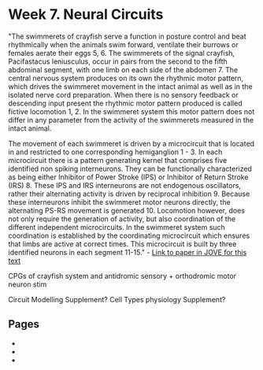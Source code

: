 # Week 7. Neural Circuits

"The swimmerets of crayfish serve a function in posture control and beat rhythmically when the animals swim forward, ventilate their burrows or females aerate their eggs 5, 6. The swimmerets of the signal crayfish, Pacifastacus leniusculus, occur in pairs from the second to the fifth abdominal segment, with one limb on each side of the abdomen 7. The central nervous system produces on its own the rhythmic motor pattern, which drives the swimmeret movement in the intact animal as well as in the isolated nerve cord preparation. When there is no sensory feedback or descending input present the rhythmic motor pattern produced is called fictive locomotion 1, 2. In the swimmeret system this motor pattern
does not differ in any parameter from the activity of the swimmerets measured in the intact animal.

The movement of each swimmeret is driven by a microcircuit that is located in and restricted to one corresponding hemiganglion 1 - 3. In each microcircuit there is a pattern generating kernel that comprises five identified non spiking interneurons. They can be functionally characterized as being either Inhibitor of Power Stroke (IPS) or Inhibitor of Return Stroke (IRS) 8. These IPS and IRS interneurons are not endogenous oscillators, rather their alternating activity is driven by reciprocal inhibition 9. Because these interneurons inhibit the swimmeret motor neurons directly, the
alternating PS-RS movement is generated 10. Locomotion however, does not only require the generation of activity, but also coordination of the different independent microcircuits. In the swimmeret system such coordination is established by the coordinating microcircuit which ensures that limbs are active at correct times. This microcircuit is built by three identified neurons in each segment 11-15." - <a href="https://www.ncbi.nlm.nih.gov/pmc/articles/PMC4354300/pdf/jove-93-52109.pdf">Link to paper in JOVE for this text</a>

CPGs of crayfish system and antidromic sensory + orthodromic motor neuron stim

Circuit Modelling Supplement?
Cell Types physiology Supplement?

## Pages
- [](../week-7/Lab-Manual.md)
- [](../week-7/Neural-Circuits.ipynb)
- [](../week-7/Neural-Circuits_Responses.ipynb)

